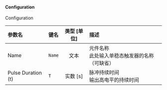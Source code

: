 <!--
DO NOT EDIT THIS FILE DIRECTLY.
This file is generated by tools/comp-docs.js.
All changes will be overwritten by regeneration.
-->

<slot class="model-parameters">

#### Configuration

Configuration

| 参数名 | 键名 | 类型 [单位] | 描述 |
|:------ |:---- |:-----------:|:---- |
| Name | `Name` | 文本 | 元件名称<br>此处输入单稳态触发器的名称（可缺省） |
| Pulse Duration \(t\) | `T` | 实数 [s] | 脉冲持续时间<br>输出高电平的持续时间 |


</slot>
